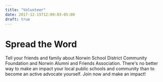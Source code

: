 ```yaml
---
title: "Volunteer"
date: 2017-12-15T12:09:03-05:00
draft: true
---
```


# Spread the Word

Tell your friends and family about Norwin School District Community Foundation and Norwin Alumni and Friends Association. There's no better way to make an impact your local public schools and community than to become an active advocate yourself. Join now and make an impact!
